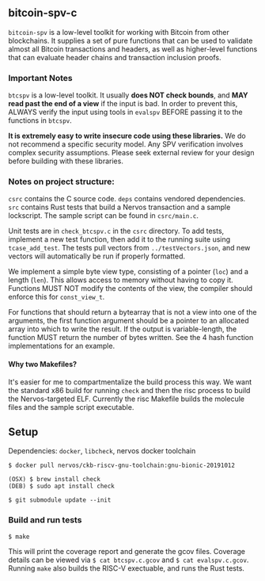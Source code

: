 ## bitcoin-spv-c

`bitcoin-spv` is a low-level toolkit for working with Bitcoin from other
blockchains. It supplies a set of pure functions that can be used to validate
almost all Bitcoin transactions and headers, as well as higher-level
functions that can evaluate header chains and transaction inclusion proofs.


### Important Notes

`btcspv` is a low-level toolkit. It usually **does NOT check bounds**, and
**MAY read past the end of a view** if the input is bad. In order to prevent
this, ALWAYS verify the input using tools in `evalspv` BEFORE passing it to the
functions in `btcspv`.

**It is extremely easy to write insecure code using these libraries.**
We do not recommend a specific security model. Any SPV verification involves
complex security assumptions. Please seek external review for your design
before building with these libraries.

### Notes on project structure:

`csrc` contains the C source code. `deps` contains vendored dependencies. `src`
contains Rust tests that build a Nervos transaction and a sample lockscript.
The sample script can be found in `csrc/main.c`.

Unit tests are in `check_btcspv.c` in the `csrc` directory. To add tests,
implement a new test function, then add it to the running suite using
`tcase_add_test`. The tests pull vectors from `../testVectors.json`, and new
vectors will automatically be run if properly formatted.

We implement a simple byte view type, consisting of a pointer (`loc`) and a
length (`len`). This allows access to memory without having to copy it.
Functions MUST NOT modify the contents of the view, the compiler should enforce
this for `const_view_t`.

For functions that should return a bytearray that is not a view into one of the
arguments, the first function argument should be a pointer to an allocated
array into which to write the result. If the output is variable-length, the
function MUST return the number of bytes written. See the 4 hash function
implementations for an example.


#### Why two Makefiles?

It's easier for me to compartmentalize the build process this way. We want the
standard x86 build for running `check` and then the risc process to build the
Nervos-targeted ELF. Currently the risc Makefile builds the molecule files and
the sample script executable.


## Setup

Dependencies: `docker`, `libcheck`, nervos docker toolchain

```
$ docker pull nervos/ckb-riscv-gnu-toolchain:gnu-bionic-20191012

(OSX) $ brew install check
(DEB) $ sudo apt install check

$ git submodule update --init
```


### Build and run tests

```
$ make
```

This will print the coverage report and generate the gcov files. Coverage
details can be viewed via `$ cat btcspv.c.gcov` and `$ cat evalspv.c.gcov`.
Running `make` also builds the RISC-V exectuable, and runs the Rust tests.
